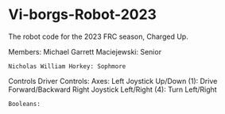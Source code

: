 # Vi-borgs-Robot-2023
The robot code for the 2023 FRC season, Charged Up.

Members:
	Michael Garrett Maciejewski: Senior
	
	Nicholas William Horkey: Sophmore

Controls
Driver Controls:
	Axes:
	Left Joystick Up/Down (1): Drive Forward/Backward
	Right Joystick Left/Right (4): Turn Left/Right

	Booleans:
